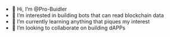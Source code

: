 - 👋 Hi, I’m @Pro-Buidler
- 👀 I’m interested in building bots that can read blockchain data
- 🌱 I’m currently learning anything that piques my interest
- 💞️ I’m looking to collaborate on building dAPPs

<!---
Pro-Buidler/Pro-Buidler is a ✨ special ✨ repository because its `README.md` (this file) appears on your GitHub profile.
You can click the Preview link to take a look at your changes.
--->
